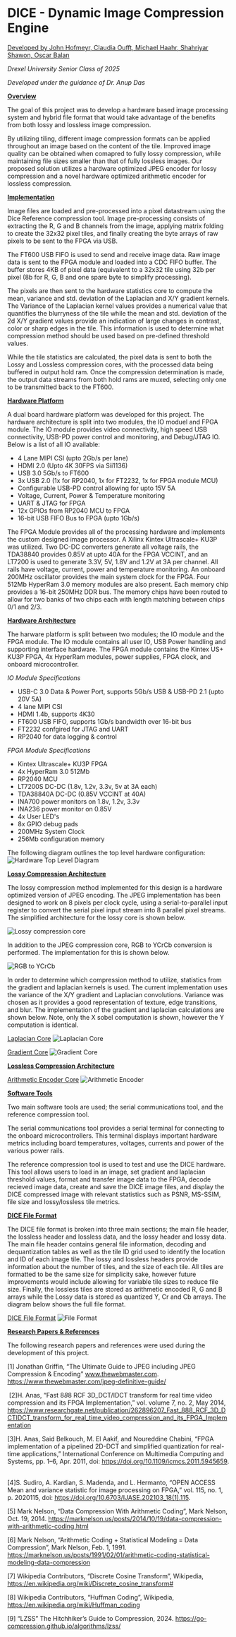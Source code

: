 # DICE - Dynamic Image Compression Engine
<ins>Developed by John Hofmeyr, Claudia Oufft, Michael Haahr, Shahriyar Shawon, Oscar Balan</ins>

*Drexel University Senior Class of 2025*

*Developed under the guidance of Dr. Anup Das*

<ins>**Overview**</ins>

The goal of this project was to develop a hardware based image processing system and hybrid file format that would take advantage of the benefits from both lossy and lossless image compression. 

By utilizing tiling, different image compression formats can be applied throughout an image based on the content of the tile. Improved image quality can be obtained when comapred to fully lossy compression, while maintaining file sizes smaller than that of fully lossless images. Our proposed solution utilizes a hardware optimized JPEG encoder for lossy compression and a novel hardware optimized arithmetic encoder for lossless compression.

<ins>**Implementation**</ins>

Image files are loaded and pre-processed into a pixel datastream using the Dice Reference compression tool. Image pre-processing consists of extracting the R, G and B channels from the image, applying matrix folding to create the 32x32 pixel tiles, and finally creating the byte arrays of raw pixels to be sent to the FPGA via USB. 

The FT600 USB FIFO is used to send and receive image data. Raw image data is sent to the FPGA module and loaded into a CDC FIFO buffer. The buffer stores 4KB of pixel data (equivalent to a 32x32 tile using 32b per pixel (8b for R, G, B and one spare byte to simplify processing). 

The pixels are then sent to the hardware statistics core to compute the mean, variance and std. deviation of the Laplacian and X/Y gradient kernels. The Variance of the Laplacian kernel values provides a numerical value that quantifies the blurryness of the tile while the mean and std. deviation of the 2d X/Y gradient values provide an indication of large changes in contrast, color or sharp edges in the tile. This information is used to determine what compression method should be used based on pre-defined threshold values. 

While the tile statistics are calculated, the pixel data is sent to both the Lossy and Lossless compression cores, with the processed data being buffered in output hold ram. Once the compression determination is made, the output data streams from both hold rams are muxed, selecting only one to be transmitted back to the FT600. 

<ins>**Hardware Platform**</ins> 

A dual board hardware platform was developed for this project. The hardware architecture is split into two modules, the IO moduel and FPGA module. The IO module provides video connectivity, high speed USB connectivity, USB-PD power control and monitoring, and Debug/JTAG IO. Below is a list of all IO available: 

- 4 Lane MIPI CSI (upto 2Gb/s per lane)
- HDMI 2.0 (Upto 4K 30FPS via Sii1136)
- USB 3.0 5Gb/s to FT600
- 3x USB 2.0 (1x for RP2040, 1x for FT2232, 1x for FPGA module MCU)
- Configurable USB-PD control allowing for upto 15V 5A
- Voltage, Current, Power & Temperature monitoring
- UART & JTAG for FPGA
- 12x GPIOs from RP2040 MCU to FPGA
- 16-bit USB FIFO Bus to FPGA (upto 1Gb/s)

The FPGA Module provides all of the processing hardware and implements the custom designed image processor. A Xilinx Kintex Ultrascale+ KU3P was utilized. Two DC-DC converters generate all voltage rails, the TDA38840 provides 0.85V at upto 40A for the FPGA VCCINT, and an LT7200 is used to generate 3.3V, 5V, 1.8V and 1.2V at 3A per channel. All rails have voltage, current, power and temperature monitoring. An onboard 200MHz oscillator provides the main system clock for the FPGA. Four 512Mb HyperRam 3.0 memory modules are also present. Each memory chip provides a 16-bit 250MHz DDR bus. The memory chips have been routed to allow for two banks of two chips each with length matching between chips 0/1 and 2/3. 

<ins>**Hardware Architecture**</ins>

The harware platform is split between two modules; the IO module and the FPGA module. The IO module contains all user IO, USB Power handling and supporting interface hardware. The FPGA module contains the Kintex US+ KU3P FPGA, 4x HyperRam modules, power supplies, FPGA clock, and onboard microcontroller. 

*IO Module Specifications*
- USB-C 3.0 Data & Power Port, supports 5Gb/s USB & USB-PD 2.1 (upto 20V 5A)
- 4 lane MIPI CSI
- HDMI 1.4b, supports 4K30
- FT600 USB FIFO, supports 1Gb/s bandwidth over 16-bit bus
- FT2232 confgired for JTAG and UART
- RP2040 for data logging & control

*FPGA Module Specifications*
- Kintex Ultrascale+ KU3P FPGA
- 4x HyperRam 3.0 512Mb
- RP2040 MCU
- LT7200S DC-DC (1.8v, 1.2v, 3.3v, 5v at 3A each)
- TDA38840A DC-DC (0.85V VCCINT at 40A)
- INA700 power monitors on 1.8v, 1.2v, 3.3v
- INA236 power monitor on 0.85V
- 4x User LED's
- 8x GPIO debug pads
- 200MHz System Clock
- 256Mb configuration memory

The following diagram outlines the top level hardware configuration:
![Hardware Top Level Diagram](https://github.com/DergLabs/DICE/blob/main/Diagrams/Hardware%20Architecture/DICE%20General%20Hardware%20Architecture%20-%20Top%20Level%20Architecture.png)


<ins>**Lossy Compression Architecture**</ins>

The lossy compression method implemented for this design is a hardware optimized version of JPEG encoding. The JPEG implementation has been designed to work on 8 pixels per clock cycle, using a serial-to-parallel input register to convert the serial pixel input stream into 8 parallel pixel streams. The simplified architecture for the lossy core is shown below.

![Lossy compression core](https://github.com/DergLabs/DICE/blob/main/Diagrams/FPGA%20Architecture/JPEG%20Core%20Pipeline.png)

In addition to the JPEG compression core, RGB to YCrCb conversion is performed. The implementation for this is shown below.

![RGB to YCrCb](https://github.com/DergLabs/DICE/blob/main/Diagrams/FPGA%20Architecture/FPGA%20Based%20RGB%20to%20YCrCb.png)

In order to determine which compression method to utilize, statistics from the gradient and laplacian kernels is used. The current implementation uses the variance of the X/Y gradient and Laplacian convolutions. Variance was chosen as it provides a good representation of texture, edge transitions, and blur. The implementation of the gradient and laplacian calculations are shown below. Note, only the X sobel computation is shown, however the Y computation is identical.

<ins>Laplacian Core</ins>
![Laplacian Core](https://github.com/DergLabs/DICE/blob/main/Diagrams/FPGA%20Architecture/Laplacian%20Implementation.png)

<ins>Gradient Core</ins>
![Gradient Core](https://github.com/DergLabs/DICE/blob/main/Diagrams/FPGA%20Architecture/Gradient%20Implementation.png)


<ins>**Lossless Compression Architecture**</ins>

<ins>Arithmetic Encoder Core</ins>
![Arithmetic Encoder](https://github.com/DergLabs/DICE/blob/main/Diagrams/FPGA%20Architecture/Arithmetic%20Encoder.png)


<ins>**Software Tools**</ins>

Two main software tools are used; the serial communications tool, and the reference compression tool. 

The serial communications tool provides a serial terminal for connecting to the onboard microcontrollers. This terminal displays important hardware metrics including board temperatures, voltages, currents and power of the various power rails. 

The reference compression tool is used to test and use the DICE hardware. This tool allows users to load in an image, set gradient and laplacian threshold values, format and transfer image data to the FPGA, decode recieved image data, create and save the DICE image files, and display the DICE compressed image with relevant statistics such as PSNR, MS-SSIM, file size and lossy/lossless tile metrics. 


<ins>**DICE File Format**</ins>

The DICE file format is broken into three main sections; the main file header, the lossless header and lossless data, and the lossy header and lossy data. The main file header contains general file information, decoding and dequantization tables as well as the tile ID grid used to identify the location and ID of each image tile. The lossy and lossless headers provide information about the number of tiles, and the size of each tile. All tiles are formatted to be the same size for simplicity sake, however future improvements would include allowing for variable tile sizes to reduce file size. Finally, the lossless tiles are stored as arithmetic encoded R, G and B arrays while the Lossy data is stored as quantized Y, Cr and Cb arrays. The diagram below shows the full file format.


<ins>DICE File Format</ins>
![File Format](https://github.com/DergLabs/DICE/blob/main/Diagrams/Software%20Architecture/DICE%20File%20Format.png)

<ins>**Research Papers & References**</ins>

The following research papers and references were used during the development of this project.

[1] Jonathan Griffin,
“The Ultimate Guide to JPEG including JPEG Compression & Encoding”
www.thewebmaster.com. https://www.thewebmaster.com/jpeg-definitive-guide/

‌
[2]H. Anas, “Fast 8*8*8 RCF 3D_DCT/IDCT transform for real time video compression and its FPGA Implementation,” vol. volume 7, no. 2, May 2014, https://www.researchgate.net/publication/262896207_Fast_888_RCF_3D_DCTIDCT_transform_for_real_time_video_compression_and_its_FPGA_Implementation
‌

[3]H. Anas, Said Belkouch, M. El Aakif, and Noureddine Chabini, “FPGA implementation of a pipelined 2D-DCT and simplified quantization for real-time applications,” International Conference on Multimedia Computing and Systems, pp. 1–6, Apr. 2011, doi: https://doi.org/10.1109/icmcs.2011.5945659.
‌

[4]S. Sudiro, A. Kardian, S. Madenda, and L. Hermanto, “OPEN ACCESS Mean and variance statistic for image processing on FPGA,” vol. 115, no. 1, p. 2020115, doi: https://doi.org/10.6703/IJASE.202103_18(1).115.
‌

‌[5] Mark Nelson,
“Data Compression With Arithmetic Coding”, Mark Nelson, Oct. 19, 2014.
https://marknelson.us/posts/2014/10/19/data-compression-with-arithmetic-coding.html 


‌[6] Mark Nelson,
“Arithmetic Coding + Statistical Modeling = Data Compression”, Mark Nelson, Feb. 1, 1991.
https://marknelson.us/posts/1991/02/01/arithmetic-coding-statistical-modeling-data-compression


‌[7] Wikipedia Contributors,
“Discrete Cosine Transform”, Wikipedia,
https://en.wikipedia.org/wiki/Discrete_cosine_transform# 


[8] Wikipedia Contributors,
“Huffman Coding”, Wikipedia,
https://en.wikipedia.org/wiki/Huffman_coding 
‌

‌[9]
“LZSS” The Hitchhiker’s Guide to Compression, 2024.
https://go-compression.github.io/algorithms/lzss/





















